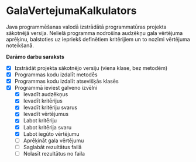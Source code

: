 # GalaVertejumaKalkulators
Java programmēšanas valodā izstrādātā programmatūras projekta sākotnējā versija. Nelielā programma nodrošina audzēkņu gala vērtējuma aprēķinu, balstoties uz iepriekš definētiem kritērijiem un to nozīmi vērtējuma noteikšanā.

**Darāmo darbu saraksts**
- [x] Izstrādāt projekta sākotnējo versiju (viena klase, bez metodēm)
- [x] Programmas kodu izdalīt metodēs
- [x] Programmas kodu izdalīt atsevišķās klasēs
- [x] Programmā ieviest galveno izvēlni
	- [x] Ievadīt audzēkņus
	- [x] Ievadīt kritērijus
	- [x] Ievadīt kritēriju svarus
	- [x] Ievadīt vērtējumus
	- [x] Labot kritēriju
	- [x] Labot kritērija svaru
	- [x] Labot iegūto vērtējumu
	- [ ] Aprēķināt gala vērtējumu
	- [ ] Saglabāt rezultātus failā
	- [ ] Nolasīt rezultātus no faila
